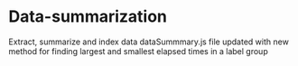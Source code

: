 # Data-summarization
Extract, summarize and index data
dataSummmary.js file updated with new method for finding largest and smallest elapsed times in a label group
